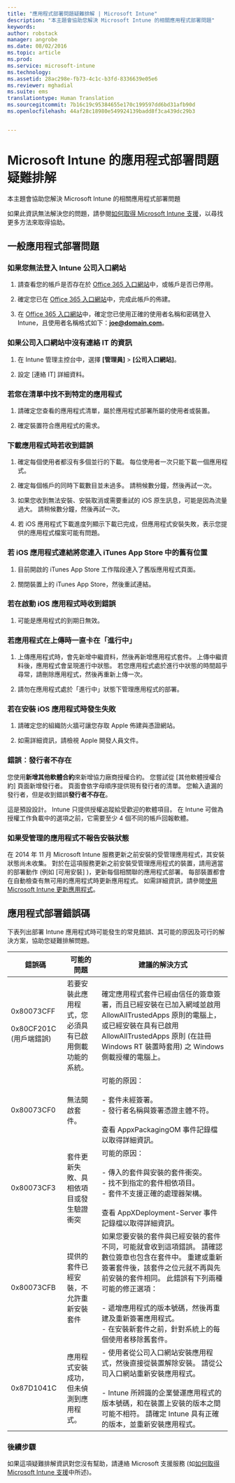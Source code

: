 ```yaml
---
title: "應用程式部署問題疑難排解 | Microsoft Intune"
description: "本主題會協助您解決 Microsoft Intune 的相關應用程式部署問題"
keywords: 
author: robstack
manager: angrobe
ms.date: 08/02/2016
ms.topic: article
ms.prod: 
ms.service: microsoft-intune
ms.technology: 
ms.assetid: 28ac298e-fb73-4c1c-b3fd-8336639e05e6
ms.reviewer: mghadial
ms.suite: ems
translationtype: Human Translation
ms.sourcegitcommit: 7b16c19c95384655e170c199597dd6bd31afb90d
ms.openlocfilehash: 44af28c18980e549924139badd8f3ca439dc29b3


---
```


# Microsoft Intune 的應用程式部署問題疑難排解
本主題會協助您解決 Microsoft Intune 的相關應用程式部署問題

如果此資訊無法解決您的問題，請參閱[如何取得 Microsoft Intune 支援](how-to-get-support-for-microsoft-intune.md)，以尋找更多方法來取得協助。


## 一般應用程式部署問題

### 如果您無法登入 Intune 公司入口網站

1.  請查看您的帳戶是否存在於 [Office 365 入口網站](http://go.microsoft.com/fwlink/p/?LinkId=698854)中，或帳戶是否已停用。

2.  確定您已在 [Office 365 入口網站](http://go.microsoft.com/fwlink/p/?LinkId=698854)中，完成此帳戶的佈建。

3.  在 [Office 365 入口網站](http://go.microsoft.com/fwlink/p/?LinkId=698854)中，確定您已使用正確的使用者名稱和密碼登入 Intune，且使用者名稱格式如下：**joe@domain.com**。

### 如果公司入口網站中沒有連絡 IT 的資訊

1.  在 Intune 管理主控台中，選擇 **[管理員]** &gt; **[公司入口網站]**。

2.  設定 [連絡 IT]  詳細資料。

### 若您在清單中找不到特定的應用程式

1.  請確定您查看的應用程式清單，屬於應用程式部署所屬的使用者或裝置。

2.  確定裝置符合應用程式的需求。

### 下載應用程式時若收到錯誤

1.  確定每個使用者都沒有多個並行的下載。 每位使用者一次只能下載一個應用程式。

2.  確定每個帳戶的同時下載數目並未過多。 請稍候數分鐘，然後再試一次。

3.  如果您收到無法安裝、安裝取消或需要重試的 iOS 原生訊息，可能是因為流量過大。 請稍候數分鐘，然後再試一次。

4.  若 iOS 應用程式下載進度列顯示下載已完成，但應用程式安裝失敗，表示您提供的應用程式檔案可能有問題。

### 若 iOS 應用程式連結將您連入 iTunes App Store 中的舊有位置

1.  目前開啟的 iTunes App Store 工作階段連入了舊版應用程式頁面。

2.  關閉裝置上的 iTunes App Store，然後重試連結。

### 若在啟動 iOS 應用程式時收到錯誤

1.  可能是應用程式的到期日無效。

### 若應用程式在上傳時一直卡在「進行中」

1.  上傳應用程式時，會先新增中繼資料，然後再新增應用程式套件。 上傳中繼資料後，應用程式會呈現進行中狀態。 若您應用程式處於進行中狀態的時間超乎尋常，請刪除應用程式，然後再重新上傳一次。

2.  請勿在應用程式處於「進行中」狀態下管理應用程式的部署。

### 若在安裝 iOS 應用程式時發生失敗

1.  請確定您的組織防火牆可讓您存取 Apple 佈建與憑證網站。

2.  如需詳細資訊，請檢視 Apple 開發人員文件。

### 錯誤︰發行者不存在
您使用**新增其他軟體合約**來新增協力廠商授權合約。 您嘗試從 [其他軟體授權合約] 頁面新增發行者。 頁面會依字母順序提供現有發行者的清單。
您輸入遺漏的發行者，但是收到錯誤**發行者不存在**。

這是預設設計。 Intune 只提供授權追蹤給受歡迎的軟體項目。 在 Intune 可做為授權工作負載中的選項之前，它需要至少 4 個不同的帳戶回報軟體。

### 如果受管理的應用程式不報告安裝狀態

在 2014 年 11 月 Microsoft Intune 服務更新之前安裝的受管理應用程式，其安裝狀態尚未收集。 對於在這項服務更新之前安裝受管理應用程式的裝置，請用適當的部署動作 (例如 [可用安裝] )，更新每個相關聯的應用程式部署。 每部裝置都會在自動檢查有無可用的應用程式時更新應用程式。 如需詳細資訊，請參閱[使用 Microsoft Intune 更新應用程式](/intune/deploy-use/update-apps-using-microsoft-intune)。

## <a name="BKMK_SoftDistErrorCodes"></a>應用程式部署錯誤碼
下表列出部署 Intune 應用程式時可能發生的常見錯誤、其可能的原因及可行的解決方案，協助您疑難排解問題。

|錯誤碼|可能的問題|建議的解決方式|
|--------------|--------------------|------------------------|
|0x80073CFF<br /><br />0x80CF201C (用戶端錯誤)|若要安裝此應用程式，您必須具有已啟用側載功能的系統。|確定應用程式套件已經由信任的簽章簽署，而且已經安裝在已加入網域並啟用 AllowAllTrustedApps 原則的電腦上，或已經安裝在具有已啟用 AllowAllTrustedApps 原則 (在註冊 Windows RT 裝置時套用) 之 Windows 側載授權的電腦上。|
|0x80073CF0|無法開啟套件。|可能的原因：<br /><br />-   套件未經簽署。<br />-   發行者名稱與簽署憑證主體不符。<br /><br />查看 AppxPackagingOM 事件記錄檔以取得詳細資訊。|
|0x80073CF3|套件更新失敗、具相依項目或發生驗證衝突|可能的原因：<br /><br />-   傳入的套件與安裝的套件衝突。<br />-   找不到指定的套件相依項目。<br />-   套件不支援正確的處理器架構。<br /><br />查看 AppXDeployment-Server 事件記錄檔以取得詳細資訊。|
|0x80073CFB|提供的套件已經安裝，不允許重新安裝套件|如果您要安裝的套件與已經安裝的套件不同，可能就會收到這項錯誤。 請確認數位簽章也包含在套件中。 重建或重新簽署套件後，該套件之位元就不再與先前安裝的套件相同。 此錯誤有下列兩種可能的修正選項：<br /><br />-   遞增應用程式的版本號碼，然後再重建及重新簽署應用程式。<br />-   在安裝新套件之前，針對系統上的每個使用者移除舊套件。|
|0x87D1041C|應用程式安裝成功，但未偵測到應用程式。|- 使用者從公司入口網站安裝應用程式，然後直接從裝置解除安裝。 請從公司入口網站重新安裝應用程式。<br /><br />- Intune 所辨識的企業營運應用程式的版本號碼，和在裝置上安裝的版本之間可能不相符。 請確定 Intune 具有正確的版本，並重新安裝應用程式。|

### 後續步驟
如果這項疑難排解資訊對您沒有幫助，請連絡 Microsoft 支援服務 (如[如何取得 Microsoft Intune 支援](how-to-get-support-for-microsoft-intune.md)中所述)。



<!--HONumber=Aug16_HO1-->


